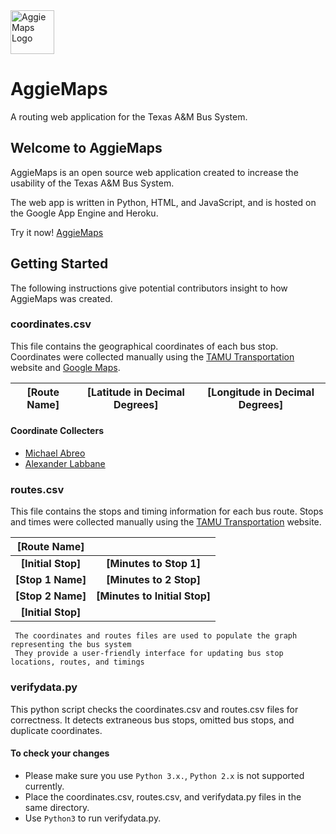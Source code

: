 <img src="https://raw.githubusercontent.com/danielabreo/aggiemaps/master/logo.png" alt="AggieMaps Logo" height="70" >

# AggieMaps
A routing web application for the Texas A&amp;M Bus System.

## Welcome to AggieMaps

AggieMaps is an open source web application created to increase the usability of the Texas A&M Bus System.

The web app is written in Python, HTML, and JavaScript, 
and is hosted on the Google App Engine and Heroku.

Try it now! [AggieMaps](https://aggiemapsm.appspot.com)


## Getting Started

The following instructions give potential contributors insight to how AggieMaps
was created.

### coordinates.csv
This file contains the geographical coordinates of each bus stop.
Coordinates were collected manually using the [TAMU Transportation](http://transport.tamu.edu/busroutes/) website and [Google Maps](https://www.google.com/maps/).

| [Route Name] | [Latitude in Decimal Degrees] | [Longitude in Decimal Degrees] |
|:---:|:---:|:---:|

#### Coordinate Collecters
- [Michael Abreo](https://www.linkedin.com/in/michaelabreo/)
- [Alexander Labbane](https://www.instagram.com/alexlabbane/)

### routes.csv
This file contains the stops and timing information for each bus route.
Stops and times were collected manually using the [TAMU Transportation](http://transport.tamu.edu/busroutes/) website.

| [Route Name] |  |
|:---:|:---:|
| **[Initial Stop]** | **[Minutes to Stop 1]** |
| **[Stop 1 Name]** | **[Minutes to 2 Stop]** |
| **[Stop 2 Name]** | **[Minutes to Initial Stop]** |
| **[Initial Stop]** |  |

     The coordinates and routes files are used to populate the graph representing the bus system 
     They provide a user-friendly interface for updating bus stop locations, routes, and timings
     
### verifydata.py
This python script checks the coordinates.csv and routes.csv files for correctness.
It detects extraneous bus stops, omitted bus stops, and duplicate coordinates.

#### To check your changes
 - Please make sure you use `Python 3.x.`, `Python 2.x` is not supported currently.
 - Place the coordinates.csv, routes.csv, and verifydata.py files in the same directory.
 - Use `Python3` to run verifydata.py.
